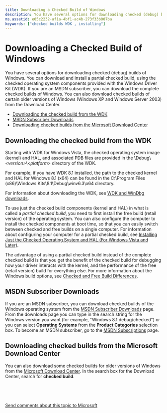```yaml
---
title: Downloading a Checked Build of Windows
description: You have several options for downloading checked (debug) builds of Windows.
ms.assetid: e05c2232-af1a-4bf1-ac4b-273f33b007ba
keywords: ["checked builds WDK , installing"]
---
```


# Downloading a Checked Build of Windows


You have several options for downloading checked (debug) builds of Windows. You can download and install a partial checked build, using the checked operating system components provided with the Windows Driver Kit (WDK). If you are an MSDN subscriber, you can download the complete checked builds of Windows. You can also download checked builds of certain older versions of Windows (Windows XP and Windows Server 2003) from the Download Center.

-   [Downloading the checked build from the WDK](#downloading-the-checked-build-from-the-wdk-)
-   [MSDN Subscriber Downloads](#ddk-obtaining-the-checked-build-tools)
-   [Downloading checked builds from the Microsoft Download Center](#downloading-checked-builds--from-the-microsoft-download-center)

## <span id="Downloading_the_checked_build_from_the_WDK_"></span><span id="downloading_the_checked_build_from_the_wdk_"></span><span id="DOWNLOADING_THE_CHECKED_BUILD_FROM_THE_WDK_"></span>Downloading the checked build from the WDK


Starting with WDK for Windows Vista, the checked operating system image (kernel) and HAL, and associated PDB files are provided in the \\Debug\\*&lt;version&gt;*\\*&lt;platform&gt;* directory of the WDK.

For example, if you have WDK 8.1 installed, the path to the checked kernel and HAL for Windows 8.1 (x64) can be found in the C:\\Program Files (x86)\\Windows Kits\\8.1\\Debug\\winv6.3\\x64 directory.

For information about downloading the WDK, see [WDK and WinDbg downloads](http://go.microsoft.com/fwlink/p/?linkid=391348).

To use just the checked build components (kernel and HAL) in what is called a *partial checked build*, you need to first install the free build (retail version) of the operating system. You can also configure the computer to install the checked components at boot time, so that you can easily switch between checked and free builds on a single computer. For information about configuring your computer for a partial checked build, see [Installing Just the Checked Operating System and HAL (For Windows Vista and Later)](installing-just-the-checked-operating-system-and-hal--for-windows-vist.md).

The advantage of using a partial checked build instead of the complete checked build is that you get the benefit of the checked build for debugging how your driver interacts with the kernel, and the performance of the free (retail version) build for everything else. For more information about the Windows build options, see [Checked and Free Build Differences](checked-and-free-build-differences.md).

## <span id="ddk_obtaining_the_checked_build_tools"></span><span id="DDK_OBTAINING_THE_CHECKED_BUILD_TOOLS"></span>MSDN Subscriber Downloads


If you are an MSDN subscriber, you can download checked builds of the Windows operating system from the [MSDN Subscriber Downloads]( http://go.microsoft.com/fwlink/p/?linkid=391229) page. From the downloads page you can type in the search string for the Windows version you want (for example, "Windows 8.1 debug/checked") or you can select **Operating Systems** from the **Product Categories** selection box. To become an MSDN subscriber, go to the [MSDN Subscriptions](http://go.microsoft.com/fwlink/p/?linkid=391228) page.

## <span id="Downloading_checked_builds__from_the_Microsoft_Download_Center"></span><span id="downloading_checked_builds__from_the_microsoft_download_center"></span><span id="DOWNLOADING_CHECKED_BUILDS__FROM_THE_MICROSOFT_DOWNLOAD_CENTER"></span>Downloading checked builds from the Microsoft Download Center


You can also download some checked builds for older versions of Windows from the [Microsoft Download Center]( http://go.microsoft.com/fwlink/p/?linkid=391352). In the search box for the Download Center, search for **checked build**.

 

 

[Send comments about this topic to Microsoft](mailto:wsddocfb@microsoft.com?subject=Documentation%20feedback%20[devtest\devtest]:%20Downloading%20a%20Checked%20Build%20of%20Windows%20%20RELEASE:%20%2811/17/2016%29&body=%0A%0APRIVACY%20STATEMENT%0A%0AWe%20use%20your%20feedback%20to%20improve%20the%20documentation.%20We%20don't%20use%20your%20email%20address%20for%20any%20other%20purpose,%20and%20we'll%20remove%20your%20email%20address%20from%20our%20system%20after%20the%20issue%20that%20you're%20reporting%20is%20fixed.%20While%20we're%20working%20to%20fix%20this%20issue,%20we%20might%20send%20you%20an%20email%20message%20to%20ask%20for%20more%20info.%20Later,%20we%20might%20also%20send%20you%20an%20email%20message%20to%20let%20you%20know%20that%20we've%20addressed%20your%20feedback.%0A%0AFor%20more%20info%20about%20Microsoft's%20privacy%20policy,%20see%20http://privacy.microsoft.com/default.aspx. "Send comments about this topic to Microsoft")




